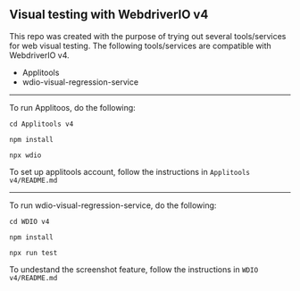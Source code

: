 Visual testing with WebdriverIO v4
-------------------------------------------------------------------------------------------------------------------------------
This repo was created with the purpose of trying out several tools/services for web visual testing. The following tools/services are compatible with WebdriverIO v4.

- Applitools
- wdio-visual-regression-service
-------------------------------------------------------------------------------------------------------------------------------

To run Applitoos, do the following:

 `cd Applitools v4`
 
 `npm install`
 
 `npx wdio`

To set up applitools account, follow the instructions in `Applitools v4/README.md`

-------------------------------------------------------------------------------------------------------------------------------

To run wdio-visual-regression-service, do the following:

 `cd WDIO v4`
 
 `npm install`
 
 `npx run test`
 
 
 To undestand the screenshot feature, follow the instructions in `WDIO v4/README.md`
